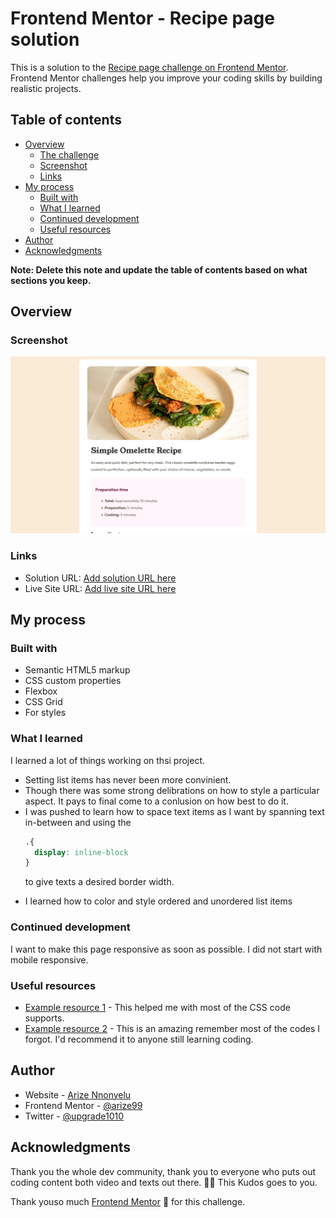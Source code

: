 # Frontend Mentor - Recipe page solution

This is a solution to the [Recipe page challenge on Frontend Mentor](https://www.frontendmentor.io/challenges/recipe-page-KiTsR8QQKm). Frontend Mentor challenges help you improve your coding skills by building realistic projects. 

## Table of contents

- [Overview](#overview)
  - [The challenge](#the-challenge)
  - [Screenshot](#screenshot)
  - [Links](#links)
- [My process](#my-process)
  - [Built with](#built-with)
  - [What I learned](#what-i-learned)
  - [Continued development](#continued-development)
  - [Useful resources](#useful-resources)
- [Author](#author)
- [Acknowledgments](#acknowledgments)

**Note: Delete this note and update the table of contents based on what sections you keep.**

## Overview

### Screenshot
<img alt="image of the food recipe page" src="assets/images/screenshot.png">

### Links

- Solution URL: [Add solution URL here](https://your-solution-url.com)
- Live Site URL: [Add live site URL here](https://your-live-site-url.com)

## My process

### Built with

- Semantic HTML5 markup
- CSS custom properties
- Flexbox
- CSS Grid
- For styles

### What I learned

I learned a lot of things working on thsi project.
<ul>
<li> Setting list items has never been more convinient.</li>
<li> Though there was some strong delibrations on how to style a particular aspect. It pays to final come to a conlusion on how best to do it.</li>
<li> I was pushed to learn how to space text items as I want by spanning text in-between and using the 
<strong>

</strong>

```css
.{
  display: inline-block
}
```
to give texts a desired border width.</li>
<li>I learned how to color and style ordered and unordered list items</li>
</ul>

### Continued development

I want to make this page responsive as soon as possible. I did not start with mobile responsive.

### Useful resources

- [Example resource 1](https://www.w3schools.com) - This helped me with most of the CSS code supports.
- [Example resource 2](https://www.google.com) - This is an amazing remember most of the codes I forgot. I'd recommend it to anyone still learning coding.

## Author

- Website - [Arize Nnonyelu](https://www.your-site.com)
- Frontend Mentor - [@arize99](https://www.frontendmentor.io/profile/arize99)
- Twitter - [@upgrade1010](https://www.twitter.com/upgrade1010)

## Acknowledgments

Thank you the whole dev community, thank you to everyone who puts out coding content both video and texts out there. 💪🏽 This Kudos goes to you.

Thank youso much [Frontend Mentor](https://www.frontendmentor.io) 💖 for this challenge.
